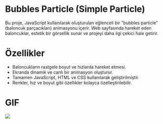 # Bubbles Particle (Simple Particle)
Bu proje, JavaScript kullanılarak oluşturulan eğlenceli bir "bubbles particle" (baloncuk parçacıkları) animasyonu içerir. Web sayfasında hareket eden baloncuklar, estetik bir görsellik sunar ve projeyi daha ilgi çekici hale getirir.

# Özellikler
- Baloncukların rastgele boyut ve hızlarda hareket etmesi.
- Ekranda dinamik ve canlı bir animasyon oluşturur.
- Tamamen JavaScript, HTML ve CSS kullanılarak geliştirilmiştir.
- Renkler, hız ve boyut gibi özellikler kolayca özelleştirilebilir.

# GIF

![](image/Ekran-Kaydı-2025-01-06-15.49.49.gif)
